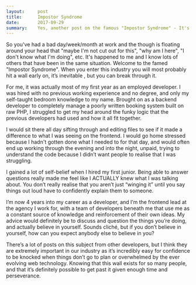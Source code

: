 ```yaml
---
layout:     post
title:      Impostor Syndrome
date:       2017-09-29
summary:    Yes, another post on the famous "Impostor Syndrome" - It's real, and you can beat it.
---
```


So you've had a bad day/week/month at work and the though is floating around your head that "maybe I'm not cut out for this", "why am I here", "I don't know what I'm doing", etc. It's happened to me and I know lots of others that have been in the same situation. Welcome to the famed "Impostor Syndrome". When you enter this industry you will most probably hit a wall early on, it’s inevitable , but you can break through it. 

For me, it was actually most of my first year as an employed developer. I was hired with no previous working experience and no degree, and only my self-taught bedroom knowledge to my name. Brought on as a backend developer to completely manage a poorly written booking system built on raw PHP, I struggled to get my head around the funky logic that the previous developers had used and how it all fit together. 

I would sit there all day sifting through and editing files to see if it made a difference to what I was seeing on the frontend. I would go home stressed because I hadn't gotten done what I needed to for that day, and would often end up working through the evening and into the night, unpaid, trying to understand the code because I didn’t want people to realise that I was struggling.

I gained a lot of self-belief when I hired my first junior. Being able to answer questions really made me feel like I ACTUALLY knew what I was talking about. You don’t really realise that you aren’t just “winging it” until you say things out loud have to confidently explain them to someone.

I’m now 4 years into my career as a developer, and I’m the frontend lead at the agency I work for, with a team of developers beneath me that use me as a constant source of knowledge and reinforcement of their own ideas. My advice would definitely be to discuss and question the things you’re doing, and actually believe in yourself. Sounds cliché, but if you don’t believe in yourself, how can you expect anybody else to believe in you?

There’s a lot of posts on this subject from other developers, but I think they are extremely important in our industry as it’s incredibly easy for confidence to be knocked when things don’t go to plan or overwhelmed by the ever evolving web technology. Knowing that this wall exists for so many people, and that it’s definitely possible to get past it given enough time and perseverance.